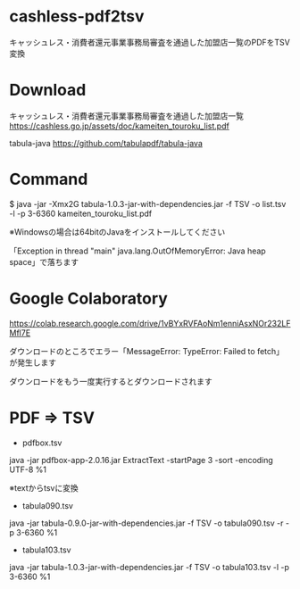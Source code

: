 # cashless-pdf2tsv
キャッシュレス・消費者還元事業事務局審査を通過した加盟店一覧のPDFをTSV変換

# Download

キャッシュレス・消費者還元事業事務局審査を通過した加盟店一覧
https://cashless.go.jp/assets/doc/kameiten_touroku_list.pdf

tabula-java
https://github.com/tabulapdf/tabula-java

# Command

$ java -jar -Xmx2G tabula-1.0.3-jar-with-dependencies.jar -f TSV -o list.tsv -l -p 3-6360 kameiten_touroku_list.pdf

※Windowsの場合は64bitのJavaをインストールしてください

「Exception in thread "main" java.lang.OutOfMemoryError: Java heap space」で落ちます

# Google Colaboratory

https://colab.research.google.com/drive/1vBYxRVFAoNm1enniAsxNOr232LFMfl7E

ダウンロードのところでエラー「MessageError: TypeError: Failed to fetch」が発生します

ダウンロードをもう一度実行するとダウンロードされます

# PDF => TSV

+ pdfbox.tsv

java -jar pdfbox-app-2.0.16.jar ExtractText -startPage 3 -sort -encoding UTF-8 %1

※textからtsvに変換

+ tabula090.tsv

java -jar tabula-0.9.0-jar-with-dependencies.jar -f TSV -o tabula090.tsv -r -p 3-6360 %1

+ tabula103.tsv

java -jar tabula-1.0.3-jar-with-dependencies.jar -f TSV -o tabula103.tsv -l -p 3-6360 %1
